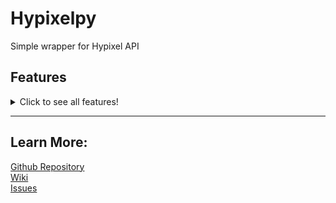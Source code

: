 # Hypixelpy
Simple wrapper for Hypixel API

## Features
<details>
    <summary>Click to see all features!</summary>

    API:
      ✔️ API Key Information
    Player:
      ✔️ Player Data
      ✔️ Player's Friends
      ✔️ Recently Played Games
      ✔️ Player's Status
      ✔️ Guild
    Resources:
      ✔️ Achievements
      ✔️ Challenges
      ✔️ Quests
      ✔️ Guild Achievements
      ✔️ Guild Permissions
    Skyblock:
      ✔️ Collections
      ✔️ Skills
      ✔️ News
      ✔️ Auctions by player, profile or UUID
      ✔️ Active Auctions
      ✔️ Recently Ended Auctions
      ✔️ Bazaar
      ✔️ Bazaar Item IDs
      ✔️ Profile by UUID
      ✔️ Player's Profiles
    Other:
      ✔️ Active Network Booster
      ✔️ Current Player Counts
      ✔️ Current Leaderboards
      ✔️ Punishment Statistics
    Game Types:
      ✔️ IDs
      ✔️ Type Names
      ✔️ Database Names
      ✔️ Clean Names
</details>

---

## Learn More: 
[Github Repository](https://github.com/cinget/hypixelpy) \
[Wiki](https://github.com/cinget/hypixelpy/wiki) \
[Issues](https://github.com/cinget/hypixelpy/issues) 
